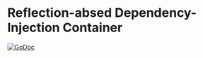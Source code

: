 # Reflection-absed Dependency-Injection Container

[![GoDoc](https://godoc.org/github.com/go-libs/dic?status.svg)](https://godoc.org/github.com/go-libs/dic)

